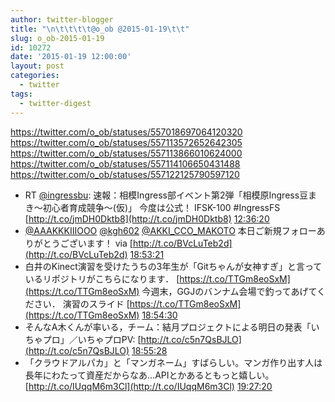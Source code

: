 ```yaml
---
author: twitter-blogger
title: "\n\t\t\t\t@o_ob @2015-01-19\t\t"
slug: o_ob-2015-01-19
id: 10272
date: '2015-01-19 12:00:00'
layout: post
categories:
  - twitter
tags:
  - twitter-digest
---
```


https://twitter.com/o_ob/statuses/557018697064120320 https://twitter.com/o_ob/statuses/557113572652642305 https://twitter.com/o_ob/statuses/557113866010624000 https://twitter.com/o_ob/statuses/557114106650431488 https://twitter.com/o_ob/statuses/557122125790597120  

*   RT [@ingressbu](https://twitter.com/ingressbu): 速報：相模Ingress部イベント第2弾「相模原Ingress豆まき～初心者育成競争～(仮)」 今度は公式！ IFSK-100 #IngressFS [http://t.co/jmDH0Dktb8](http://t.co/jmDH0Dktb8) [12:36:20](https://twitter.com/o_ob/statuses/557018697064120320)
*   [@AAAKKKIIIOOO](https://twitter.com/AAAKKKIIIOOO) [@kgh602](https://twitter.com/kgh602) [@AKKI_CCO_MAKOTO](https://twitter.com/AKKI_CCO_MAKOTO) 本日ご新規フォローありがとうございます！ via [http://t.co/BVcLuTeb2d](http://t.co/BVcLuTeb2d) [18:53:21](https://twitter.com/o_ob/statuses/557113572652642305)
*   白井のKinect演習を受けたうちの3年生が「Gitちゃんが女神すぎ」と言っているリポジトリがこちらになります． [https://t.co/TTGm8eoSxM](https://t.co/TTGm8eoSxM) 今週末，GGJのバンナム会場で釣ってあげてください． 演習のスライド [https://t.co/TTGm8eoSxM](https://t.co/TTGm8eoSxM) [18:54:30](https://twitter.com/o_ob/statuses/557113866010624000)
*   そんなA木くんが率いる，チーム：結月プロジェクトによる明日の発表「いちゃプロ」／いちゃプロPV: [http://t.co/c5n7QsBJLO](http://t.co/c5n7QsBJLO) [18:55:28](https://twitter.com/o_ob/statuses/557114106650431488)
*   「クラウドアルパカ」と「マンガネーム」すばらしい。マンガ作り出す人は長年にわたって資産だからなあ…APIとかあるともっと嬉しい。 [http://t.co/IUqqM6m3Cl](http://t.co/IUqqM6m3Cl) [19:27:20](https://twitter.com/o_ob/statuses/557122125790597120)